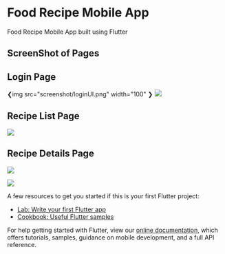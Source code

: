 # Food Recipe Mobile App

Food Recipe Mobile App built using Flutter

## ScreenShot of Pages

## Login Page
❮img src="screenshot/loginUI.png" width="100" ❯
![](screenshot/loginUI.png)

## Recipe List Page

![](screenshot/RecipeList.png)

## Recipe Details Page

![](screenshot/RecipeDetails.png)

![](screenshot/RecipeDetails2.png)



A few resources to get you started if this is your first Flutter project:

- [Lab: Write your first Flutter app](https://flutter.dev/docs/get-started/codelab)
- [Cookbook: Useful Flutter samples](https://flutter.dev/docs/cookbook)

For help getting started with Flutter, view our
[online documentation](https://flutter.dev/docs), which offers tutorials,
samples, guidance on mobile development, and a full API reference.
